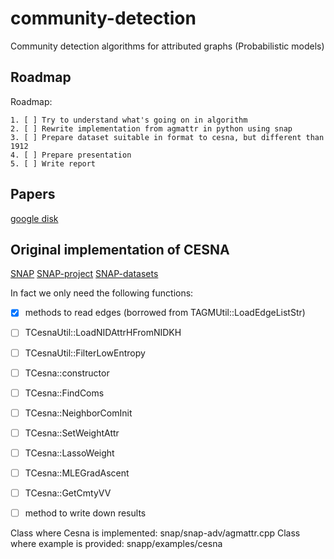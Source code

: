 # community-detection
Community detection algorithms for attributed graphs (Probabilistic models)

## Roadmap
Roadmap:

    1. [ ] Try to understand what's going on in algorithm
    2. [ ] Rewrite implementation from agmattr in python using snap
    3. [ ] Prepare dataset suitable in format to cesna, but different than 1912
    4. [ ] Prepare presentation
    5. [ ] Write report

## Papers
[google disk](https://drive.google.com/drive/folders/1BtWmRUWvZIepF6DBLkTN3KMiKqUmW25Z?usp=sharing)


## Original implementation of CESNA
[SNAP](https://github.com/snap-stanford/snap)
[SNAP-project](http://snap.stanford.edu/)
[SNAP-datasets](http://snap.stanford.edu/data/index.html)

In fact we only need the following functions:
 - [x] methods to read edges (borrowed from TAGMUtil::LoadEdgeListStr)
 - [ ] TCesnaUtil::LoadNIDAttrHFromNIDKH
 - [ ] TCesnaUtil::FilterLowEntropy
 - [ ] TCesna::constructor
 - [ ] TCesna::FindComs
 - [ ] TCesna::NeighborComInit
 - [ ] TCesna::SetWeightAttr
 - [ ] TCesna::LassoWeight
 - [ ] TCesna::MLEGradAscent
 - [ ] TCesna::GetCmtyVV
 - [ ] method to write down results


Class where Cesna is implemented: snap/snap-adv/agmattr.cpp
Class where example is provided: snapp/examples/cesna
